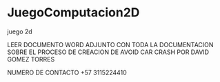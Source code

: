 # JuegoComputacion2D
juego 2d

LEER DOCUMENTO WORD ADJUNTO CON TODA LA DOCUMENTACION SOBRE EL PROCESO DE CREACION DE AVOID CAR CRASH POR DAVID GOMEZ TORRES

NUMERO DE CONTACTO
+57 3115224410
